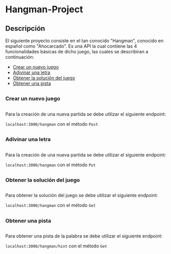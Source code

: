 # Hangman-Project

## Descripción

El siguiente proyecto consiste en el tan conocido "Hangman", conocido en español como "Ahocarcado". Es una API la cual contiene las 4 funcionalidades básicas de dicho juego, las cuales se describiran a continuación:

- [Crear un nuevo juego](#crearunjuegonuevo)
- [Adivinar una letra](#adivinarunaletra)
- [Obtener la solución del juego](#obtenerlasolucióndeljuego)
- [Obtener una pista](#obtenerunapista)

##
### Crear un nuevo juego
##

Para la creación de una nueva partida se debe utilizar el siguiente endpoint:

`localhost:3000/hangman` con el método `Post`

##
### Adivinar una letra
##

Para la creación de una nueva partida se debe utilizar el siguiente endpoint:

`localhost:3000/hangman` con el método `Put`

##
### Obtener la solución del juego
##

Para obtener la solución del juego se debe utilizar el siguiente endpoint:

`localhost:3000/hangman` con el método `Get`

##
### Obtener una pista
##

Para obtener una pista de la palabra se debe utilizar el siguiente endpoint:

`localhost:3000/hangman/hint` con el método `Get`
